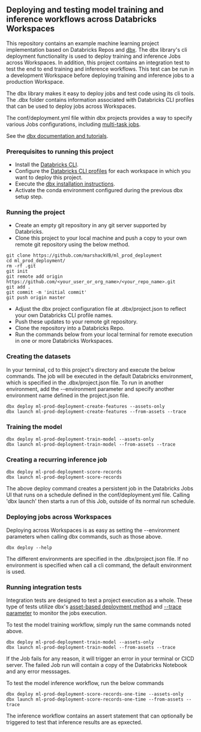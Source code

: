 ## Deploying and testing model training and inference workflows across Databricks Workspaces 
This repository contains an example machine learning project implementation based on Databricks Repos and [dbx](https://dbx.readthedocs.io/en/latest/). The dbx library's cli deployment functionality is used to deploy training and inference Jobs across Workspaces. In addition, this project contains an integration test to test the end to end training and inference workflows. This test can be run in a development Workspace before deploying training and inference jobs to a production Workspace.

The dbx library makes it easy to deploy jobs and test code using its cli tools. The .dbx folder contains information associated with Databricks CLI profiles that can be used to deploy jobs across Workspaces.

The conf/deployment.yml file within dbx projects provides a way to specify various Jobs configurations, including [multi-task jobs](https://learn.microsoft.com/en-us/azure/databricks/workflows/jobs/jobs).

See the [dbx documentation and tutorials](https://dbx.readthedocs.io/en/latest/guides/python/python_quickstart/#preparing-the-local-environment). 

### Prerequisites to running this project 
 - Install the [Databricks CLI](https://learn.microsoft.com/en-us/azure/databricks/dev-tools/cli/).
 - Configure the [Databricks CLI profiles](https://learn.microsoft.com/en-us/azure/databricks/dev-tools/cli/#--connection-profiles) for each workspace in which you want to deploy this project.
 - Execute the [dbx installation instructions](https://dbx.readthedocs.io/en/latest/guides/python/python_quickstart/#preparing-the-local-environment).
 - Activate the conda environment configured during the previous dbx setup step.

 ### Running the project 
  - Create an empty git repository in any git server supported by Databricks.
  - Clone this project to your local machine and push a copy to your own remote git repository using the below method.
   ```
   git clone https://github.com/marshackVB/ml_prod_deployment
   cd ml_prod_deployment/
   rm -rf .git
   git init
   git remote add origin https://github.com/<your_user_or_org_name>/<your_repo_name>.git
   git add .
   git commit -m 'initial commit'
   git push origin master
   ```
  - Adjust the dbx project configuration file at .dbx/project.json to reflect your own Databricks CLI profile names.
  - Push these updates to your remote git repository.
  - Clone the repository into a Databricks Repo. 
  - Run the commands below from your local terminal for remote execution in one or more Databricks Workspaces.


  ### Creating the datasets
  In your terminal, cd to this project's directory and execute the below commands. The job will be executed in the default Databricks environment, which is specified in the .dbx/project.json file. To run in another environment, add the --environment parameter and specify another environment name defined in the project.json file.
  ```
  dbx deploy ml-prod-deployment-create-features --assets-only
  dbx launch ml-prod-deployment-create-features --from-assets --trace
  ```

  ### Training the model

  ```
  dbx deploy ml-prod-deployment-train-model --assets-only
  dbx launch ml-prod-deployment-train-model --from-assets --trace
  ```

  ### Creating a recurring inference job
  ```
  dbx deploy ml-prod-deployment-score-records
  dbx launch ml-prod-deployment-score-records
  ```
  The above deploy command creates a persistent job in the Databricks Jobs UI that runs on a schedule defined in the conf/deployment.yml file. Calling 'dbx launch' then starts a run of this Job, outside of its normal run schedule.


  ### Deploying jobs across Workspaces
  Deploying across Workspaces is as easy as setting the --environment parameters when calling dbx commands, such as those above.
  ```
  dbx deploy --help
  ```
  The different environments are specified in the .dbx/project.json file. If no environment is specified when call a cli command, the default environment is used.


### Running integration tests
Integration tests are designed to test a project execution as a whole. These type of tests utilize dbx's [asset-based deployment method](https://dbx.readthedocs.io/en/latest/features/assets/#assets-based-workflow-deployment-and-launch) and [--trace parameter](https://dbx.readthedocs.io/en/latest/guides/python/python_quickstart/#launching-the-workflow) to monitor the jobs execution.  

To test the model training workflow, simply run the same commands noted above.
```
dbx deploy ml-prod-deployment-train-model --assets-only
dbx launch ml-prod-deployment-train-model --from-assets --trace
```
If the Job fails for any reason, it will trigger an error in your terminal or CICD server. The failed Job run will contain a copy of the Databricks Notebook and any error messsages.

To test the model inference workflow, run the below commands
```
dbx deploy ml-prod-deployment-score-records-one-time --assets-only
dbx launch ml-prod-deployment-score-records-one-time --from-assets --trace
```
The inference workflow contains an assert statement that can optionally be triggered to test that inference results are as epxected.